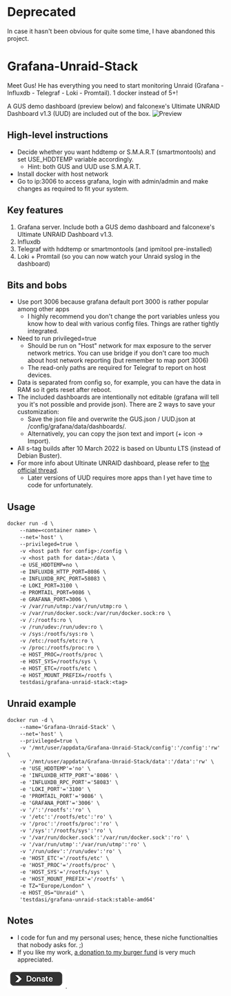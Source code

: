 # Deprecated
In case it hasn't been obvious for quite some time, I have abandoned this project.

# Grafana-Unraid-Stack
Meet Gus! He has everything you need to start monitoring Unraid (Grafana - Influxdb - Telegraf - Loki - Promtail). 1 docker instead of 5+!

A GUS demo dashboard (preview below) and falconexe's Ultimate UNRAID Dashboard v1.3 (UUD) are included out of the box.
![Preview](https://raw.githubusercontent.com/testdasi/grafana-unraid-stack-base/master/grafana-unraid-stack-screen.png)

## High-level instructions
* Decide whether you want hddtemp or S.M.A.R.T (smartmontools) and set USE_HDDTEMP variable accordingly.
  * Hint: both GUS and UUD use S.M.A.R.T.
* Install docker with host network
* Go to ip:3006 to access grafana, login with admin/admin and make changes as required to fit your system.

## Key features
1. Grafana server. Include both a GUS demo dashboard and falconexe's Ultimate UNRAID Dashboard v1.3.
1. Influxdb
1. Telegraf with hddtemp or smartmontools (and ipmitool pre-installed)
1. Loki + Promtail (so you can now watch your Unraid syslog in the dashboard)

## Bits and bobs
* Use port 3006 because grafana default port 3000 is rather popular among other apps
  * I highly recommend you don't change the port variables unless you know how to deal with various config files. Things are rather tightly integrated.
* Need to run privileged=true
  * Should be run on "Host" network for max exposure to the server network metrics. You can use bridge if you don't care too much about host network reporting (but remember to map port 3006)
  * The read-only paths are required for Telegraf to report on host devices.
* Data is separated from config so, for example, you can have the data in RAM so it gets reset after reboot.
* The included dashboards are intentionally not editable (grafana will tell you it's not possible and provide json). There are 2 ways to save your customization:
  * Save the json file and overwrite the GUS.json / UUD.json at /config/grafana/data/dashboards/.
  * Alternatively, you can copy the json text and import (+ icon -> Import).
* All s-tag builds after 10 March 2022 is based on Ubuntu LTS (instead of Debian Buster).
* For more info about Ultinate UNRAID dashboard, please refer to [the official thread](https://forums.unraid.net/topic/96895-ultimate-unraid-dashboard-uud/).
  * Later versions of UUD requires more apps than I yet have time to code for unfortunately.

## Usage
    docker run -d \
        --name=<container name> \
        --net='host' \
        --privileged=true \
        -v <host path for config>:/config \
        -v <host path for data>:/data \
        -e USE_HDDTEMP=no \
        -e INFLUXDB_HTTP_PORT=8086 \
        -e INFLUXDB_RPC_PORT=58083 \
        -e LOKI_PORT=3100 \
        -e PROMTAIL_PORT=9086 \
        -e GRAFANA_PORT=3006 \
        -v /var/run/utmp:/var/run/utmp:ro \
        -v /var/run/docker.sock:/var/run/docker.sock:ro \
        -v /:/rootfs:ro \
        -v /run/udev:/run/udev:ro \
        -v /sys:/rootfs/sys:ro \
        -v /etc:/rootfs/etc:ro \
        -v /proc:/rootfs/proc:ro \
        -e HOST_PROC=/rootfs/proc \
        -e HOST_SYS=/rootfs/sys \
        -e HOST_ETC=/rootfs/etc \
        -e HOST_MOUNT_PREFIX=/rootfs \
        testdasi/grafana-unraid-stack:<tag>

## Unraid example
    docker run -d \
        --name='Grafana-Unraid-Stack' \
        --net='host' \
        --privileged=true \
        -v '/mnt/user/appdata/Grafana-Unraid-Stack/config':'/config':'rw' \
        -v '/mnt/user/appdata/Grafana-Unraid-Stack/data':'/data':'rw' \
        -e 'USE_HDDTEMP'='no' \
        -e 'INFLUXDB_HTTP_PORT'='8086' \
        -e 'INFLUXDB_RPC_PORT'='58083' \
        -e 'LOKI_PORT'='3100' \
        -e 'PROMTAIL_PORT'='9086' \
        -e 'GRAFANA_PORT'='3006' \
        -v '/':'/rootfs':'ro' \
        -v '/etc':'/rootfs/etc':'ro' \
        -v '/proc':'/rootfs/proc':'ro' \
        -v '/sys':'/rootfs/sys':'ro' \
        -v '/var/run/docker.sock':'/var/run/docker.sock':'ro' \
        -v '/var/run/utmp':'/var/run/utmp':'ro' \
        -v '/run/udev':'/run/udev':'ro' \
        -e 'HOST_ETC'='/rootfs/etc' \
        -e 'HOST_PROC'='/rootfs/proc' \
        -e 'HOST_SYS'='/rootfs/sys' \
        -e 'HOST_MOUNT_PREFIX'='/rootfs' \
        -e TZ="Europe/London" \
        -e HOST_OS="Unraid" \
        'testdasi/grafana-unraid-stack:stable-amd64'

## Notes
* I code for fun and my personal uses; hence, these niche functionalties that nobody asks for. ;)
* If you like my work, [a donation to my burger fund](https://paypal.me/mersenne) is very much appreciated.

[![Donate](https://raw.githubusercontent.com/testdasi/testdasi-unraid-repo/master/donate-button-small.png)](https://paypal.me/mersenne). 
